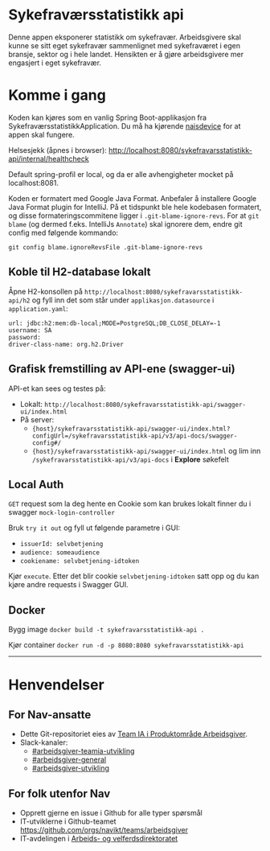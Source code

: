 Sykefraværsstatistikk api
================

Denne appen eksponerer statistikk om sykefravær.
Arbeidsgivere skal kunne se sitt eget sykefravær sammenlignet med sykefraværet i egen bransje,
sektor og i hele landet.
Hensikten er å gjøre arbeidsgivere mer engasjert i eget sykefravær.

# Komme i gang

Koden kan kjøres som en vanlig Spring Boot-applikasjon fra SykefraværsstatistikkApplication. Du må
ha kjørende [naisdevice](https://doc.nais.io/device/) for at appen skal fungere.

Helsesjekk (åpnes i
browser): [http://localhost:8080/sykefravarsstatistikk-api/internal/healthcheck](http://localhost:8080/sykefravarsstatistikk-api/internal/healthcheck)

Default spring-profil er local, og da er alle avhengigheter mocket på localhost:8081.

Koden er formatert med Google Java Format. Anbefaler å installere Google Java Format plugin for
IntelliJ. På et tidspunkt ble hele kodebasen formatert, og disse formateringscommitene ligger
i `.git-blame-ignore-revs`. For at `git blame` (og dermed f.eks. IntelliJs `Annotate`) skal ignorere
dem, endre git config med følgende kommando:

```
git config blame.ignoreRevsFile .git-blame-ignore-revs
```

## Koble til H2-database lokalt

Åpne H2-konsollen på `http://localhost:8080/sykefravarsstatistikk-api/h2` og fyll inn det som står
under `applikasjon.datasource` i `application.yaml`:

```
url: jdbc:h2:mem:db-local;MODE=PostgreSQL;DB_CLOSE_DELAY=-1
username: SA
password:
driver-class-name: org.h2.Driver
```

## Grafisk fremstilling av API-ene (swagger-ui)

API-et kan sees og testes på:

* Lokalt: `http://localhost:8080/sykefravarsstatistikk-api/swagger-ui/index.html`
* På server:
    - `{host}/sykefravarsstatistikk-api/swagger-ui/index.html?configUrl=/sykefravarsstatistikk-api/v3/api-docs/swagger-config#/`
    - `{host}/sykefravarsstatistikk-api/swagger-ui/index.html` og lim
      inn `/sykefravarsstatistikk-api/v3/api-docs` i __Explore__ søkefelt

## Local Auth

`GET` request som la deg hente en Cookie som kan brukes lokalt finner du i
swagger `mock-login-controller`

Bruk `try it out` og fyll ut følgende parametre i GUI:

* `issuerId: selvbetjening`
* `audience: someaudience`
* `cookiename: selvbetjening-idtoken`

Kjør `execute`. Etter det blir cookie `selvbetjening-idtoken` satt opp og du kan kjøre andre
requests i Swagger GUI.

## Docker

Bygg image
`docker build -t sykefravarsstatistikk-api .`

Kjør container
`docker run -d -p 8080:8080 sykefravarsstatistikk-api`

---

# Henvendelser

## For Nav-ansatte

* Dette Git-repositoriet eies
  av [Team IA i Produktområde Arbeidsgiver](https://navno.sharepoint.com/sites/intranett-prosjekter-og-utvikling/SitePages/Produktomr%C3%A5de-arbeidsgiver.aspx).
* Slack-kanaler:
    * [#arbeidsgiver-teamia-utvikling](https://nav-it.slack.com/archives/C016KJA7CFK)
    * [#arbeidsgiver-general](https://nav-it.slack.com/archives/CCM649PDH)
    * [#arbeidsgiver-utvikling](https://nav-it.slack.com/archives/CD4MES6BB)

## For folk utenfor Nav

* Opprett gjerne en issue i Github for alle typer spørsmål
* IT-utviklerne i Github-teamet https://github.com/orgs/navikt/teams/arbeidsgiver
* IT-avdelingen
  i [Arbeids- og velferdsdirektoratet](https://www.nav.no/no/NAV+og+samfunn/Kontakt+NAV/Relatert+informasjon/arbeids-og-velferdsdirektoratet-kontorinformasjon)
